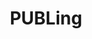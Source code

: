 ---
id: 13
title: PUBLing
caption: 무료 모바일 프로필 명함 제작
url: https://publing.co.kr/
category: Etc
role: My part - 100%
device: PC, Mobile
size: small
---